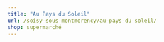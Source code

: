 ```yaml
---
title: "Au Pays du Soleil"
url: /soisy-sous-montmorency/au-pays-du-soleil/
shop: supermarché
---
```

